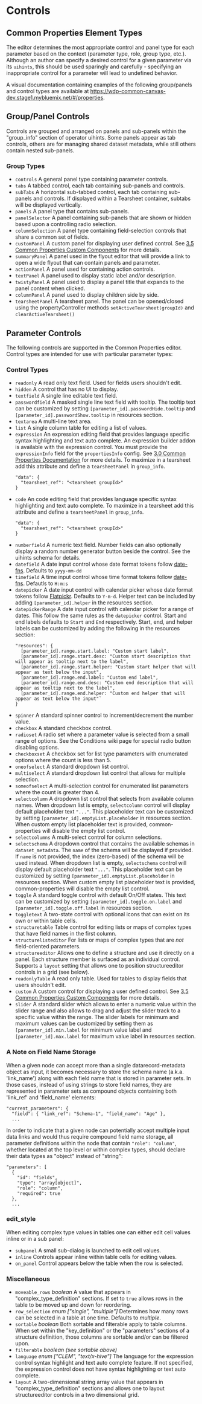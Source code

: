 # Controls

## Common Properties Element Types
The editor determines the most appropriate control and panel type for each parameter based on the context (parameter type, role, group type, etc.). Although an author can specify a desired control for a given parameter via its `uihints`, this should be used sparingly and carefully - specifying an inappropriate control for a parameter will lead to undefined behavior.

A visual documentation containing examples of the following group/panels and control types are available at https://wdp-common-canvas-dev.stage1.mybluemix.net/#/properties.

## Group/Panel Controls
Controls are grouped and arranged on panels and sub-panels within the "group_info" section of operator uihints. Some panels appear as tab controls, others are for managing shared dataset metadata, while still others contain nested sub-panels.

### Group Types
* `controls` A general panel type containing parameter controls.
* `tabs` A tabbed control, each tab containing sub-panels and controls.
* `subTabs` A horizontal sub-tabbed control, each tab containing sub-panels and controls. If displayed within a Tearsheet container, subtabs will be displayed vertically.
* `panels` A panel type that contains sub-panels.
* `panelSelector` A panel containing sub-panels that are shown or hidden based upon a controlling radio selection.
* `columnSelection` A panel type containing field-selection controls that share a common set of fields.
* `customPanel` A custom panel for displaying user defined control. See [3.5 Common Properties Custom Components](3.5-Common-Properties-Custom-Components.md#custom-panels) for more details.
* `summaryPanel` A panel used in the flyout editor that will provide a link to open a wide flyout that can contain panels and parameter.
* `actionPanel` A panel used for containing action controls.
* `textPanel` A panel used to display static label and/or description.
* `twistyPanel` A panel used to display a panel title that expands to the panel content when clicked.
* `columnPanel` A panel used to display children side by side.
* `tearsheetPanel` A tearsheet panel.  The panel can be opened/closed using the propertyController methods `setActiveTearsheet(groupId)` and `clearActiveTearsheet()`

## Parameter Controls
The following controls are supported in the Common Properties editor. Control types are intended for use with particular parameter types:

### Control Types
* `readonly` A read only text field. Used for fields users shouldn't edit.
* `hidden` A control that has no UI to display.
* `textfield` A single line editable text field.
* `passwordfield` A masked single line text field with tooltip. The tooltip text can be customized by setting `[parameter_id].passwordHide.tooltip` and `[parameter_id].passwordShow.tooltip` in resources section.
* `textarea` A multi-line text area.
* `list` A single column table for editing a list of values.
* `expression` An expression editing field  that provides language specific syntax highlighting and text auto complete.  An expression builder addon is available with the expression control.  You must provide the `expressionInfo` field for the `propertiesInfo` config. See [3.0 Common Properties Documentation](3.0-Common-Properties-documentation.md) for more details. To maximize in a tearsheet add this attribute and define a `tearsheetPanel` in `group_info`.
    ```
    "data": {
      "tearsheet_ref": "<tearsheet groupId>"
    }
    ```
* `code` An code editing field  that provides language specific syntax highlighting and text auto complete.  To maximize in a tearsheet add this attribute and define a `tearsheetPanel` in `group_info`.
    ```
    "data": {
      "tearsheet_ref": "<tearsheet groupId>"
    }
    ```
* `numberfield` A numeric text field. Number fields can also optionally display a random number generator button beside the control. See the uihints schema for details.
* `datefield` A date input control whose date format tokens follow [date-fns](https://date-fns.org/v2.29.3/docs/format). Defaults to `yyyy-mm-dd`
* `timefield` A time input control whose time format tokens follow [date-fns](https://date-fns.org/v2.29.3/docs/format). Defautls to `H:m:s`
* `datepicker` A date input control with calendar picker whose date format tokens follow [Flatpickr](https://flatpickr.js.org/formatting/#date-formatting-tokens). Defaults to `Y-m-d`. Helper text can be included by adding `[parameter_id].helper` in the resources section.
* `datepickerRange` A date input control with calendar picker for a range of dates. This follow the same rules as the `datepicker` control. Start and end labels defaults to `Start` and `End` respectively. Start, end, and helper labels can be customized by adding the following in the resources section:
    ```
    "resources": {
      [parameter_id].range.start.label: "Custom start label",
      [parameter_id].range.start.desc: "Custom start description that will appear as tooltip next to the label",
      [parameter_id].range.start.helper: "Custom start helper that will appear as text below the input",
      [parameter_id].range.end.label: "Custom end label",
      [parameter_id].range.end.desc: "Custom end description that will appear as tooltip next to the label",
      [parameter_id].range.end.helper: "Custom end helper that will appear as text below the input"`
    }
    ```
* `spinner` A standard spinner control to increment/decrement the number value.
* `checkbox` A standard checkbox control.
* `radioset` A radio set where a parameter value is selected from a small range of options. See the Conditions wiki page for special radio button disabling options.
* `checkboxset` A checkbox set for list type parameters with enumerated options where the count is less than 5.
* `oneofselect` A standard dropdown list control.
* `multiselect` A standard dropdown list control that allows for multiple selection.
* `someofselect` A multi-selection control for enumerated list parameters where the count is greater than 4.
* `selectcolumn` A dropdown list control that selects from available column names. When dropdown list is empty, `selectcolumn` control will display default placeholder text `"..."`. This placeholder text can be customized by setting `[parameter_id].emptyList.placeholder` in resources section. When custom empty list placeholder text is provided, common-properties will disable the empty list control.
* `selectcolumns` A multi-select control for column selections.
* `selectschema` A dropdown control that contains the available schemas in `dataset_metadata`. The `name` of the schema will be displayed if provided. If `name` is not provided, the index (zero-based) of the schema will be used instead. When dropdown list is empty, `selectschema` control will display default placeholder text `"..."`. This placeholder text can be customized by setting `[parameter_id].emptyList.placeholder` in resources section. When custom empty list placeholder text is provided, common-properties will disable the empty list control.
* `toggle`  A standard toggle control with default On/Off states. This text can be customized by setting `[parameter_id].toggle.on.label` and `[parameter_id].toggle.off.label` in resources section.
* `toggletext` A two-state control with optional icons that can exist on its own or within table cells.
* `structuretable` Table control for editing lists or maps of complex types that have field names in the first column.
* `structurelisteditor` For lists or maps of complex types that are *not* field-oriented parameters.
* `structureeditor` Allows one to define a structure and use it directly on a panel. Each structure member is surfaced as an individual control. Supports a `layout` setting that allows one to position structureeditor controls in a grid (see below).
* `readonlyTable` A read only table. Used for tables to display fields that users shouldn't edit.
* `custom` A custom control for displaying a user defined control. See [3.5 Common Properties Custom Components](3.5-Common-Properties-Custom-Components.md#custom-controls) for more details.
* `slider` A standard slider which allows to enter a numeric value within the slider range and also allows to drag and adjust the slider track to a specific value within the range. The slider labels for minimum and maximum values can be customized by setting them as `[parameter_id].min.label`   for minimum value label and `[parameter_id].max.label` for maximum value label in resources section.


### A Note on Field Name Storage
When a given node can accept more than a single datarecord-metadata object as input, it becomes necessary to store the schema name (a.k.a. 'link_name') along with each field name that is stored in parameter sets. In those cases, instead of using strings to store field names, they are represented in parameter sets as compound objects containing both 'link_ref' and 'field_name' elements:

    "current_parameters": {
      "field": { "link_ref": "Schema-1", "field_name": "Age" },
      ...

In order to indicate that a given node can potentially accept multiple input data links and would thus require compound field name storage, all parameter definitions within the node that contain `"role": "column"`, whether located at the top level or within complex types, should declare their data types as "object" instead of "string":

    "parameters": [
      {
        "id": "fields",
        "type": "array[object]",
        "role": "column",
        "required": true
      },
      ...

### edit_style
When editing complex type values in tables one can either edit cell values inline or in a sub panel:

* `subpanel` A small sub-dialog is launched to edit cell values.
* `inline` Controls appear inline within table cells for editing values.
* `on_panel` Control appears below the table when the row is selected.

### Miscellaneous
* `moveable_rows` *boolean* A value that appears in "complex_type_definition" sections. If set to `true` allows rows in the table to be moved  up and down for reordering.
* `row_selection` *enum ["single", "multiple"]* Determines how many rows can be selected in a table at one time. Defaults to *multiple*.
* `sortable` *boolean* Both sortable and filterable apply to table columns. When set within the "key_definition" or the "parameters" sections of a structure definition, those columns are sortable and/or can be filtered upon.
* `filterable` *boolean* _(see sortable above)_
* `language` *enum ["CLEM", "text/x-hive"]* The language for the expression control syntax highlight and text auto complete feature.  If not specified, the expression control does not have syntax highlighting or text auto complete.
* `layout` A two-dimensional string array value that appears in "complex_type_definition" sections and allows one to layout structureeditor controls in a two dimensional grid.
